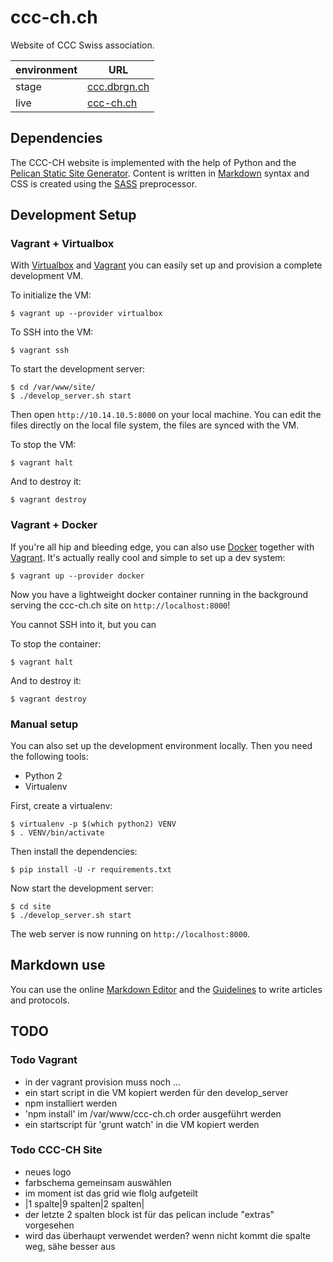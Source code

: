 # ccc-ch.ch

Website of CCC Swiss association.

|environment | URL|
|---|---|
|stage|[ccc.dbrgn.ch](http://ccc.dbrgn.ch/)|
|live|[ccc-ch.ch](http://ccc-ch.ch/)|


## Dependencies

The CCC-CH website is implemented with the help of Python and the [Pelican
Static Site Generator][pelican]. Content is written in [Markdown][markdown]
syntax and CSS is created using the [SASS][sass] preprocessor.


## Development Setup

### Vagrant + Virtualbox

With [Virtualbox][virtualbox] and [Vagrant][vagrant] you can easily set up and
provision a complete development VM.

To initialize the VM:

    $ vagrant up --provider virtualbox

To SSH into the VM:

    $ vagrant ssh

To start the development server:

    $ cd /var/www/site/
    $ ./develop_server.sh start

Then open `http://10.14.10.5:8000` on your local machine. You can edit the files
directly on the local file system, the files are synced with the VM.

To stop the VM:

    $ vagrant halt

And to destroy it:

    $ vagrant destroy

### Vagrant + Docker

If you're all hip and bleeding edge, you can also use [Docker][docker] together
with [Vagrant][vagrant]. It's actually really cool and simple to set up a dev
system:

    $ vagrant up --provider docker

Now you have a lightweight docker container running in the background serving
the ccc-ch.ch site on `http://localhost:8000`!

You cannot SSH into it, but you can 

To stop the container:

    $ vagrant halt

And to destroy it:

    $ vagrant destroy

### Manual setup

You can also set up the development environment locally. Then you need the
following tools:

* Python 2
* Virtualenv

First, create a virtualenv:

    $ virtualenv -p $(which python2) VENV
    $ . VENV/bin/activate

Then install the dependencies:

    $ pip install -U -r requirements.txt

Now start the development server:

    $ cd site
    $ ./develop_server.sh start

The web server is now running on `http://localhost:8000`.


## Markdown use

You can use the online [Markdown Editor][markdown-editor] and the
[Guidelines](#) to write articles and protocols.


## TODO

### Todo Vagrant

* in der vagrant provision muss noch  ...
 * ein start script in die VM kopiert werden für den develop_server
 * npm installiert werden
 * 'npm install' im /var/www/ccc-ch.ch order ausgeführt werden
 * ein startscript für 'grunt watch' in die VM kopiert werden

### Todo CCC-CH Site

* neues logo
* farbschema gemeinsam auswählen
* im moment ist das grid wie flolg aufgeteilt 
 * |1 spalte|9 spalten|2 spalten|
 * der letzte 2 spalten block ist für das pelican include "extras" vorgesehen
 * wird das überhaupt verwendet werden? wenn nicht kommt die spalte weg, sähe besser aus


[pelican]: http://blog.getpelican.com/
[virtualbox]: https://www.virtualbox.org/
[vagrant]: http://www.vagrantup.com/
[docker]: https://www.docker.com/
[sass]: http://sass-lang.com/
[markdown]: https://daringfireball.net/projects/markdown/syntax
[markdown-editor]: http://jbt.github.io/markdown-editor/

